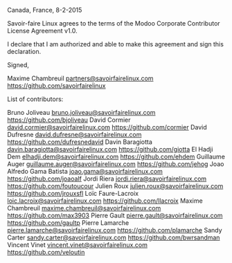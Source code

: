 Canada, France, 8-2-2015

Savoir-faire Linux agrees to the terms of the Modoo Corporate Contributor License
Agreement v1.0.

I declare that I am authorized and able to make this agreement and sign this
declaration.

Signed,

Maxime Chambreuil partners@savoirfairelinux.com https://github.com/savoirfairelinux

List of contributors:

Bruno Joliveau bruno.joliveau@savoirfairelinux.com https://github.com/bjoliveau
David Cormier david.cormier@savoirfairelinux.com https://github.com/cormier
David Dufresne david.dufresne@savoirfairelinux.com https://github.com/dufresnedavid
Davin Baragiotta davin.baragiotta@savoirfairelinux.com https://github.com/giotta
El Hadji Dem elhadji.dem@savoirfairelinux.com https://github.com/ehdem
Guillaume Auger guillaume.auger@savoirfairelinux.com https://github.com/jehog
Joao Alfredo Gama Batista joao.gama@savoirfairelinux.com https://github.com/joaoalf
Jordi Riera jordi.riera@savoirfairelinux.com https://github.com/foutoucour
Julien Roux julien.roux@savoirfairelinux.com https://github.com/jrouxsfl
Loïc Faure-Lacroix loic.lacroix@savoirfairelinux.com https://github.com/llacroix
Maxime Chambreuil maxime.chambreuil@savoirfairelinux.com https://github.com/max3903
Pierre Gault pierre.gault@savoirfairelinux.com https://github.com/gaultp
Pierre Lamarche pierre.lamarche@savoirfairelinux.com https://github.com/plamarche
Sandy Carter sandy.carter@savoirfairelinux.com https://github.com/bwrsandman
Vincent Vinet vincent.vinet@savoirfairelinux.com https://github.com/veloutin
